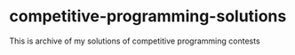 # competitive-programming-solutions

This is archive of my solutions of competitive programming contests
